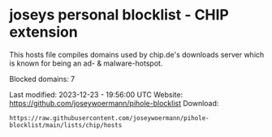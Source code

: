 # joseys personal blocklist - CHIP extension

This hosts file compiles domains used by chip.de's downloads server which is known for being an ad- & malware-hotspot.

Blocked domains: 7

Last modified: 2023-12-23 - 19:56:00 UTC
Website: https://github.com/joseywoermann/pihole-blocklist
Download:

```
https://raw.githubusercontent.com/joseywoermann/pihole-blocklist/main/lists/chip/hosts
```
